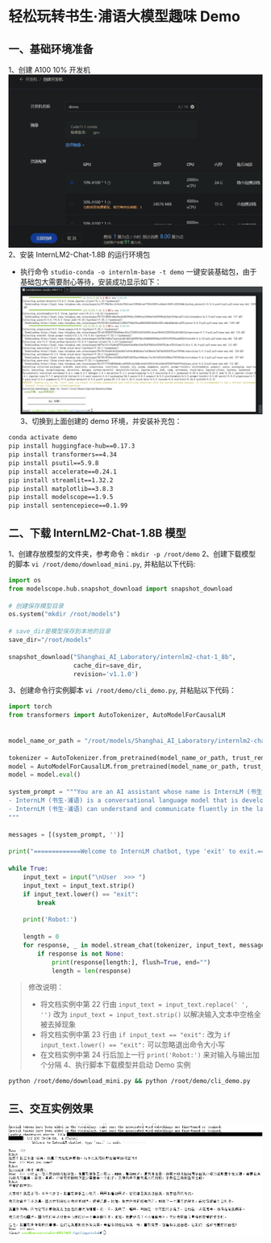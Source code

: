 # 轻松玩转书生·浦语大模型趣味 Demo

## 一、基础环境准备
1、创建 A100 10% 开发机
![](./asset/04.png)
2、安装 InternLM2-Chat-1.8B 的运行环境包
- 执行命令 `studio-conda -o internlm-base -t demo` 一键安装基础包，由于基础包大需要耐心等待，安装成功显示如下：
![](./asset/05.png)
3、切换到上面创建的 demo 环境，并安装补充包：
```bash
conda activate demo
pip install huggingface-hub==0.17.3
pip install transformers==4.34
pip install psutil==5.9.8
pip install accelerate==0.24.1
pip install streamlit==1.32.2
pip install matplotlib==3.8.3
pip install modelscope==1.9.5
pip install sentencepiece==0.1.99
```

## 二、下载 InternLM2-Chat-1.8B 模型
1、创建存放模型的文件夹，参考命令：`mkdir -p /root/demo`
2、创建下载模型的脚本 `vi /root/demo/download_mini.py`, 并粘贴以下代码:
```python
import os
from modelscope.hub.snapshot_download import snapshot_download

# 创建保存模型目录
os.system("mkdir /root/models")

# save_dir是模型保存到本地的目录
save_dir="/root/models"

snapshot_download("Shanghai_AI_Laboratory/internlm2-chat-1_8b",
                  cache_dir=save_dir,
                  revision='v1.1.0')
```
3、创建命令行实例脚本 `vi /root/demo/cli_demo.py`, 并粘贴以下代码：
```python
import torch
from transformers import AutoTokenizer, AutoModelForCausalLM


model_name_or_path = "/root/models/Shanghai_AI_Laboratory/internlm2-chat-1_8b"

tokenizer = AutoTokenizer.from_pretrained(model_name_or_path, trust_remote_code=True, device_map='cuda:0')
model = AutoModelForCausalLM.from_pretrained(model_name_or_path, trust_remote_code=True, torch_dtype=torch.bfloat16, device_map='cuda:0')
model = model.eval()

system_prompt = """You are an AI assistant whose name is InternLM (书生·浦语).
- InternLM (书生·浦语) is a conversational language model that is developed by Shanghai AI Laboratory (上海人工智能实验室). It is designed to be helpful, honest, and harmless.
- InternLM (书生·浦语) can understand and communicate fluently in the language chosen by the user such as English and 中文.
"""

messages = [(system_prompt, '')]

print("=============Welcome to InternLM chatbot, type 'exit' to exit.=============")

while True:
    input_text = input("\nUser  >>> ")
    input_text = input_text.strip()
    if input_text.lower() == "exit":
        break

    print('Robot:')

    length = 0
    for response, _ in model.stream_chat(tokenizer, input_text, messages):
        if response is not None:
            print(response[length:], flush=True, end="")
            length = len(response)
```
> 修改说明：
> - 将文档实例中第 22 行由 `input_text = input_text.replace(' ', '')` 改为 `input_text = input_text.strip()` 以解决输入文本中空格全被去掉现象
> - 将文档实例中第 23 行由 `if input_text == "exit":` 改为 `if input_text.lower() == "exit":` 可以忽略退出命令大小写
> - 在文档实例中第 24 行后加上一行 `print('Robot:')` 来对输入与输出加个分隔
4、执行脚本下载模型并启动 Demo 实例
```bash
python /root/demo/download_mini.py && python /root/demo/cli_demo.py
```
## 三、交互实例效果
![](./asset/06.png)